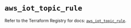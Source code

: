 # `aws_iot_topic_rule`

Refer to the Terraform Registry for docs: [`aws_iot_topic_rule`](https://registry.terraform.io/providers/hashicorp/aws/6.4.0/docs/resources/iot_topic_rule).
